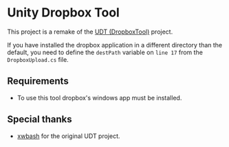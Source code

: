 # Unity Dropbox Tool
This project is a remake of the [UDT (DropboxTool)](https://github.com/xwbash/UDT/tree/main/DropboxTool) project.

If you have installed the dropbox application in a different directory than the default, you need to define the `destPath` variable on `line 17` from the `DropboxUpload.cs` file.

## Requirements
* To use this tool dropbox's windows app must be installed.

## Special thanks
* [xwbash](https://github.com/xwbash) for the original UDT project.